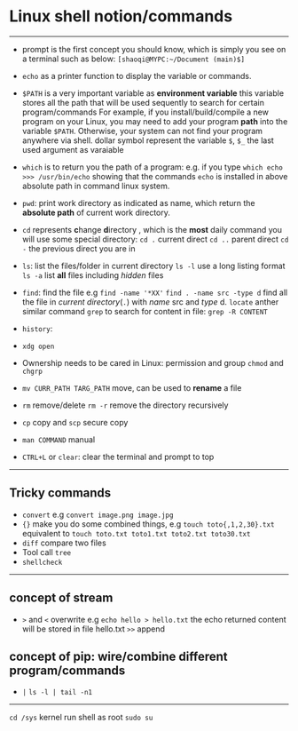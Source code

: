 # Linux shell notion/commands
---

- prompt is the first concept you should know, which is simply you see on a terminal such as below:
  `[shaoqi@MYPC:~/Document (main)$]`
- `echo` as a printer function to display the variable or commands.

- `$PATH` is a very important variable as **environment variable**
this variable stores all the path that will be used sequently to search for certain program/commands
For example, if you install/build/compile a new program on your Linux, you may need to add your program **path** into the variable `$PATH`. Otherwise, your system can not find your program anywhere via shell.
dollar symbol represent the variable `$`,
`$_` the last used argument as varaiable

- `which` is to return you the path of a program:
  e.g. if you type
  `which echo` 
  `>>> /usr/bin/echo` showing that the commands `echo` is installed in above absolute path in command linux system.

- `pwd`: print work directory
  as indicated as name, which return the **absolute path** of current work directory.

- `cd` represents **c**hange **d**irectory , which is the **most** daily command you will use
  some special directory:
  `cd .` current direct
  `cd ..` parent direct
  `cd -` the previous direct you are in

- `ls`: list the files/folder in current directory
  `ls -l` use a long listing format
  `ls -a` list **all** files including *hidden* files

- `find`: find the file
  e.g `find -name '*XX'`
  `find . -name src -type d` find all the file in *current directory*(`.`) with *name* src and *type* d. 
  `locate`
  anther similar command `grep` to search for content in file: `grep -R CONTENT`
- `history`:
- `xdg open`

- Ownership needs to be cared in Linux: permission and group
  `chmod` and `chgrp` 
   

- `mv CURR_PATH TARG_PATH` move, can be used to **rename** a file
- `rm` remove/delete
  `rm -r` remove the directory recursively
- `cp` copy and `scp` secure copy
- `man COMMAND` manual
- `CTRL+L` or `clear`: clear the terminal and prompt to top

---
## Tricky commands

- `convert` e.g `convert image.png image.jpg`
- `{}` make you do some combined things, e.g
  `touch toto{,1,2,30}.txt` equivalent to `touch toto.txt toto1.txt toto2.txt toto30.txt`
- `diff` compare two files
- Tool call `tree`
- `shellcheck`

---

## concept of stream

- `>` and `<` overwrite
  e.g `echo hello > hello.txt` the echo returned content will be stored in file hello.txt
  `>>` append

## concept of pip: wire/combine different program/commands

- `|`
  `ls -l | tail -n1`

---

`cd /sys` kernel
run shell as root `sudo su`